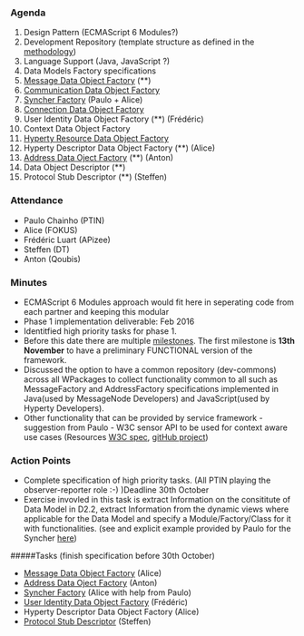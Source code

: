 ### Agenda

 1. Design Pattern (ECMAScript 6 Modules?)
 1. Development Repository (template structure as defined in the [methodology](https://github.com/reTHINK-project/core-framework/tree/master/docs/methodology))
 1. Language Support (Java, JavaScript ?)
 1. Data Models Factory specifications 
  1. [Message Data Object Factory](https://github.com/reTHINK-project/core-framework/blob/master/docs/specs/service-framework/sf_message_factory.md) (**)
  2. [Communication Data Object Factory](https://github.com/reTHINK-project/core-framework/blob/master/docs/specs/service-framework/sf_communication_factory.md)
  3. [Syncher Factory](https://github.com/reTHINK-project/core-framework/blob/master/docs/specs/service-framework/sf_syncher_factory.md) (Paulo + Alice)
  4. [Connection Data Object Factory](https://github.com/reTHINK-project/core-framework/blob/master/docs/specs/service-framework/sf_connection_factory.md)
  5. User Identity Data Object Factory (**) (Frédéric)
  6. Context Data Object Factory
  7. [Hyperty Resource Data Object Factory](https://github.com/reTHINK-project/core-framework/blob/master/docs/specs/service-framework/sf_hyperty_resource_factory.md)
  8. Hyperty Descriptor Data Object Factory (**) (Alice)
  9. [Address Data Oject Factory](https://github.com/reTHINK-project/core-framework/blob/master/docs/specs/service-framework/sf_address_factory.md) (**) (Anton)
  10. Data Object Descriptor (**)
  11. Protocol Stub Descriptor (**) (Steffen)



### Attendance

* Paulo Chainho (PTIN)
* Alice (FOKUS)
* Frédéric Luart (APizee)
* Steffen (DT)
* Anton (Qoubis)

### Minutes
* ECMAScript 6 Modules approach would fit here in seperating code from each partner and keeping this modular
* Phase 1 implementation deliverable: Feb 2016
* Identitfied high priority tasks for phase 1. 
* Before this date there are multiple [milestones](https://github.com/reTHINK-project/core-framework/milestones). The first milestone is **13th November** to have a preliminary FUNCTIONAL version of the framework.
* Discussed the option to have a common repository (dev-commons) across all WPackages to collect functionality common to all such as MessageFactory and AddressFactory specifications implemented  in Java(used by MessageNode Developers) and JavaScript(used by Hyperty Developers).
* Other functionality that can be provided by service framework - suggestion from Paulo - W3C sensor API to be used for context aware use cases (Resources [W3C spec](https://w3c.github.io/sensors/),  [gitHub project](https://github.com/w3c/sensors))


### Action Points 
* Complete specification of high priority tasks. (All PTIN playing the observer-reporter role :-) )Deadline 30th October
* Exercise invovled in this task is extract Information on the consititute of Data Model in D2.2, extract Information from the dynamic views where applicable for the Data Model and specify a Module/Factory/Class for it with functionalities. (see and explicit example provided by Paulo for the Syncher [here](https://github.com/reTHINK-project/core-framework/blob/master/docs/specs/service-framework/sf_syncher_factory.md))

#####Tasks (finish specification before 30th October)
* [Message Data Object Factory](https://github.com/reTHINK-project/core-framework/blob/master/docs/specs/service-framework/sf_message_factory.md) (Alice)
* [Address Data Oject Factory](https://github.com/reTHINK-project/core-framework/blob/master/docs/specs/service-framework/sf_address_factory.md) (Anton)
* [Syncher Factory](https://github.com/reTHINK-project/core-framework/blob/master/docs/specs/service-framework/sf_syncher_factory.md) (Alice with help from Paulo)
* [User Identity Data Object Factory](https://github.com/reTHINK-project/core-framework/blob/master/docs/specs/service-framework/sf_user_identity.md) (Frédéric)
* Hyperty Descriptor Data Object Factory (Alice)
* [Protocol Stub Descriptor](https://github.com/reTHINK-project/core-framework/blob/master/docs/specs/service-framework/sf_protocol_stub_factory.md) (Steffen)
